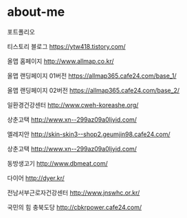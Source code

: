 # about-me
포트폴리오

티스토리 블로그 https://ytw418.tistory.com/

올맵 홈페이지
http://www.allmap.co.kr/

올맵 랜딩페이지 01버전
https://allmap365.cafe24.com/base_1/

올맵 랜딩페이지 02버전
https://allmap365.cafe24.com/base_2/

일환경건강센터
http://www.cweh-koreashe.org/

상춘고택
http://www.xn--299az09a0ljyid.com/

엘레지안 
http://skin-skin3--shop2.geumjin98.cafe24.com/

상춘고택
http://www.xn--299az09a0ljyid.com/

동방생고기
http://www.dbmeat.com/

다이어
http://dyer.kr/

전남서부근로자건강센터
http://www.jnswhc.or.kr/

국민의 힘 충북도당
http://cbkrpower.cafe24.com/
